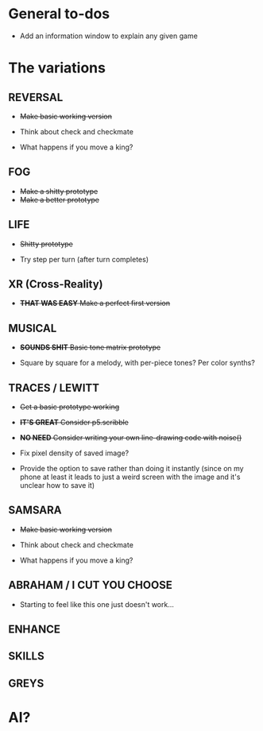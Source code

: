 # General to-dos

- Add an information window to explain any given game

# The variations

## REVERSAL

- ~~Make basic working version~~

- Think about check and checkmate
- What happens if you move a king?

## FOG

- ~~Make a shitty prototype~~
- ~~Make a better prototype~~

## LIFE

- ~~Shitty prototype~~

- Try step per turn (after turn completes)

## XR (Cross-Reality)

- ~~__THAT WAS EASY__ Make a perfect first version~~

## MUSICAL

- ~~__SOUNDS SHIT__ Basic tone matrix prototype~~

- Square by square for a melody, with per-piece tones? Per color synths?

## TRACES / LEWITT

- ~~Get a basic prototype working~~
- ~~__IT'S GREAT__ Consider p5.scribble~~
- ~~__NO NEED__ Consider writing your own line-drawing code with noise()~~

- Fix pixel density of saved image?
- Provide the option to save rather than doing it instantly (since on my phone at least it leads to just a weird screen with the image and it's unclear how to save it)

## SAMSARA

- ~~Make basic working version~~

- Think about check and checkmate
- What happens if you move a king?

## ABRAHAM / I CUT YOU CHOOSE

- Starting to feel like this one just doesn't work...

## ENHANCE

## SKILLS

## GREYS

# AI?
